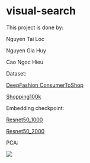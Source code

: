 # visual-search
This project is done by:

Nguyen Tai Loc

Nguyen Gia Huy

Cao Ngoc Hieu

Dataset:

[DeepFashion ConsumerToShop](https://drive.google.com/drive/folders/17H1pGxo0zDMkUgwwFJLQZDH--mzHNIzO?usp=sharing)

[Shopping100k](https://drive.google.com/drive/folders/1IfTsYEGDSYwvsVLb_nj7dvzaqPhZ7m4Q?usp=sharing)

Embedding checkpoint: 

[Resnet50_1000](https://drive.google.com/file/d/1QJ29qrgZQ-pABUt7XhF6jENoyKSy-yvq/view?usp=sharing)

[Resnet50_2000](https://drive.google.com/file/d/1-KX0ep7t80w2UBJH7eqGDnZfsJrcTbKT/view?usp=sharing)

PCA:

![](https://github.com/tailocbmt/visual-search/blob/master/EDA/images/tsne/pca_visualization.gif)


